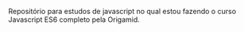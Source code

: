 Repositório para estudos de javascript no qual estou fazendo o curso Javascript ES6 completo pela Origamid.
